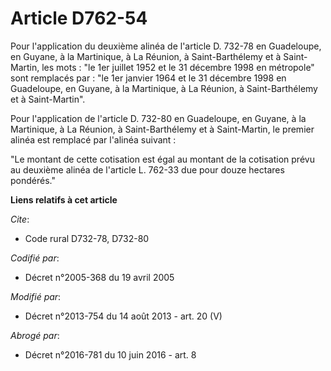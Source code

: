 # Article D762-54

Pour l'application du deuxième alinéa de l'article D. 732-78 en Guadeloupe, en Guyane, à la Martinique, à La Réunion, à
Saint-Barthélemy et à Saint-Martin, les mots : "le 1er juillet 1952 et le 31 décembre 1998 en métropole" sont remplacés par :
"le 1er janvier 1964 et le 31 décembre 1998 en Guadeloupe, en Guyane, à la Martinique, à La Réunion, à Saint-Barthélemy et à
Saint-Martin".

Pour l'application de l'article D. 732-80 en Guadeloupe, en Guyane, à la Martinique, à La Réunion, à Saint-Barthélemy et à
Saint-Martin, le premier alinéa est remplacé par l'alinéa suivant :

"Le montant de cette cotisation est égal au montant de la cotisation prévu au deuxième alinéa de l'article L. 762-33 due pour
douze hectares pondérés."

**Liens relatifs à cet article**

_Cite_:

  - Code rural D732-78, D732-80

_Codifié par_:

  - Décret n°2005-368 du 19 avril 2005

_Modifié par_:

  - Décret n°2013-754 du 14 août 2013 - art. 20 (V)

_Abrogé par_:

  - Décret n°2016-781 du 10 juin 2016 - art. 8
